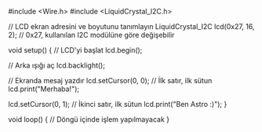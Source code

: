 #include <Wire.h>
#include <LiquidCrystal_I2C.h>

// LCD ekran adresini ve boyutunu tanımlayın
LiquidCrystal_I2C lcd(0x27, 16, 2); // 0x27, kullanılan I2C modülüne göre değişebilir

void setup() {
  // LCD'yi başlat
  lcd.begin();
  
  // Arka ışığı aç
  lcd.backlight();

  // Ekranda mesaj yazdır
  lcd.setCursor(0, 0); // İlk satır, ilk sütun
  lcd.print("Merhaba!");

  lcd.setCursor(0, 1); // İkinci satır, ilk sütun
  lcd.print("Ben Astro :)");
}

void loop() {
  // Döngü içinde işlem yapılmayacak
}
